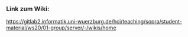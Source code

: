 ### Link zum Wiki:
https://gitlab2.informatik.uni-wuerzburg.de/hci/teaching/sopra/student-material/ws20/01-group/server/-/wikis/home
